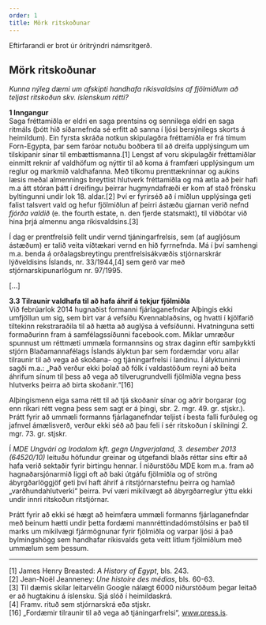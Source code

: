 ```yaml
---
order: 1
title: Mörk ritskoðunar
---
```


Eftirfarandi er brot úr óritrýndri námsritgerð.

## Mörk ritskoðunar

*Kunna nýleg dæmi um afskipti handhafa ríkisvaldsins af fjölmiðlum að teljast ritskoðun skv. íslenskum rétti?*

**1 Inngangur**  
Saga fréttamiðla er eldri en saga prentsins og sennilega eldri en saga ritmáls (þótt hið síðarnefnda sé erfitt að sanna í ljósi bersýnilegs skorts á heimildum). Ein fyrsta skráða notkun skipulagðra fréttamiðla er frá tímum Forn-Egypta, þar sem faróar notuðu boðbera til að dreifa upplýsingum um tilskipanir sínar til embættismanna.[1]  Lengst af voru skipulagðir fréttamiðlar einmitt reknir af valdhöfum og nýttir til að koma á framfæri upplýsingum um reglur og markmið valdhafanna. Með tilkomu prenttækninnar og aukins læsis meðal almennings breyttist hlutverk fréttamiðla og má ætla að þeir hafi m.a átt stóran þátt í dreifingu þeirrar hugmyndafræði er kom af stað frönsku byltingunni undir lok 18. aldar.[2]  Því er fyrirséð að í miðlun upplýsinga geti falist talsvert vald og hefur fjölmiðlun af þeirri ástæðu gjarnan verið nefnd *fjórða valdið* (e. the fourth estate, n. den fjerde statsmakt), til viðbótar við hina þrjá almennu anga ríkisvaldsins.[3]

Í dag er prentfrelsið fellt undir vernd tjáningarfrelsis, sem (af augljósum ástæðum) er talið veita víðtækari vernd en hið fyrrnefnda. Má í því samhengi m.a. benda á orðalagsbreytingu prentfrelsisákvæðis stjórnarskrár lýðveldisins Íslands, nr. 33/1944,[4]  sem gerð var með stjórnarskipunarlögum nr. 97/1995.

[...]

**3.3 Tilraunir valdhafa til að hafa áhrif á tekjur fjölmiðla**  
Við febrúarlok 2014 hugnaðist formanni fjárlaganefndar Alþingis ekki umfjöllun um sig, sem birt var á vefsíðu Kvennablaðsins, og hvatti í kjölfarið tiltekinn rekstraraðila til að hætta að auglýsa á vefsíðunni. Hvatninguna setti formaðurinn fram á samfélagssíðunni facebook.com. Miklar umræður spunnust um réttmæti ummæla formannsins og strax daginn eftir samþykkti stjórn Blaðamannafélags Íslands ályktun þar sem fordæmdar voru allar tilraunir til að vega að skoðana- og tjáningarfrelsi í landinu. Í ályktuninni sagði m.a.: „Það verður ekki þolað að fólk í valdastöðum reyni að beita áhrifum sínum til þess að vega að tilverugrundvelli fjölmiðla vegna þess hlutverks þeirra að birta skoðanir.“[16]

Alþingismenn eiga sama rétt til að tjá skoðanir sínar og aðrir borgarar (og enn ríkari rétt vegna þess sem sagt er á þingi, sbr. 2. mgr. 49. gr. stjskr.). Þrátt fyrir að ummæli formanns fjárlaganefndar teljist í besta falli furðuleg og jafnvel ámælisverð, verður ekki séð að þau feli í sér ritskoðun í skilningi 2. mgr. 73. gr. stjskr.

Í *MDE Ungvári og Irodalom kft. gegn Ungverjaland, 3. desember 2013 (64520/10)* leituðu höfundur greinar og útgefandi blaðs réttar síns eftir að hafa verið sektaðir fyrir birtingu hennar. Í niðurstöðu MDE kom m.a. fram að hagnaðarsjónarmið liggi oft að baki útgáfu fjölmiðla og of ströng ábyrgðarlöggjöf geti því haft áhrif á ritstjórnarstefnu þeirra og hamlað „varðhundahlutverki“ þeirra. Því væri mikilvægt að ábyrgðarreglur ýttu ekki undir innri ritskoðun ritstjórnar.

Þrátt fyrir að ekki sé hægt að heimfæra ummæli formanns fjárlaganefndar með beinum hætti undir þetta fordæmi mannréttindadómstólsins er það til marks um mikilvægi fjármögnunar fyrir fjölmiðla og varpar ljósi á það bylmingshögg sem handhafar ríkisvalds geta veitt litlum fjölmiðlum með ummælum sem þessum.


---
[1] James Henry Breasted: *A History of Egypt*, bls. 243.  
[2] Jean-Noël Jeanneney: *Une histoire des médias*, bls. 60-63.  
[3] Til dæmis skilar leitarvélin Google nálægt 6000 niðurstöðum þegar leitað er að hugtakinu á íslensku. Sjá slóð í heimildaskrá.  
[4] Framv. rituð sem stjórnarskrá eða stjskr.  
[16] „Fordæmir tilraunir til að vega að tjáningarfrelsi“, www.press.is.
